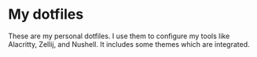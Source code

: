 # My dotfiles

These are my personal dotfiles. I use them to configure my tools like Alacritty, Zellij, and Nushell. It includes some themes which are integrated.
